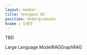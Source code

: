 ```yaml
---
layout: member
title: Yeongeun Oh
position: Undergraduate
kname : 오영은
---
```


TBD

<span class="badge badge-info">Large Language Model</span><span class="badge badge-info">RAG</span><span class="badge badge-info">GraphRAG</span>